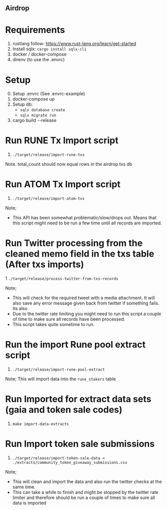 ## Airdrop


# Requirements

1. rustlang follow: https://www.rust-lang.org/learn/get-started
2. Install sqlx: `cargo install sqlx-cli`    
3. docker / docker-compose
4. direnv (to use the .envrc) 

# Setup

0. Setup .envrc (See .envrc-example)
1. docker-compose up
2. Setup db: 
    * `sqlx database create`
    * `sqlx migrate run`
3. cargo build --release 

# Run RUNE Tx Import script

1. `./target/release/import-rune-txs`

Note. total_count should now equal rows in the airdrop.txs db 

# Run ATOM Tx Import script

1. `./target/release/import-atom-txs`

Note; 
   * This API has been somewhat problematic/slow/drops out. Means that this script might need to be run a few time until all records are imported.


#  Run Twitter processing from the cleaned memo field in the txs table (After txs imports) 

1 `./target/release/process-twitter-from-txs-records`

Note; 
   * This will check for the required tweet with a media attachment. It will also save any error message given back from twitter if something fails. 
Its also
   * Due to the twitter rate limiting you might need to run this script a couple of time to make sure all records have been processed.
   * This script takes quite sometime to run. 

# Run the import Rune pool extract script 

1. `./target/release/import-rune-pool-extract`

Note; This will import data into the `rune_stakers` table

# Run Imported for extract data sets (gaia and token sale codes) 

1. `make import-data-extracts`

# Run Import token sale submissions

1. `./target/release/import-token-sale-data < ./extracts/community_token_giveaway_submissions.csv`

Note; 
   * This will clean and import the data and also run the twitter checks at the same time. 
   * This can take a while to finish and might be stopped by the twitter rate limiter and therefore should be run a couple of times to make sure all data is imported
